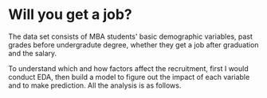 # Will you get a job?
The data set consists of MBA students' basic demographic variables, past grades before undergradute degree, whether they get a job after graduation and the salary.

To understand which and how factors affect the recruitment, first I would conduct EDA, then build a model to figure out the impact of each variable and to make prediction. All the analysis is as follows.
